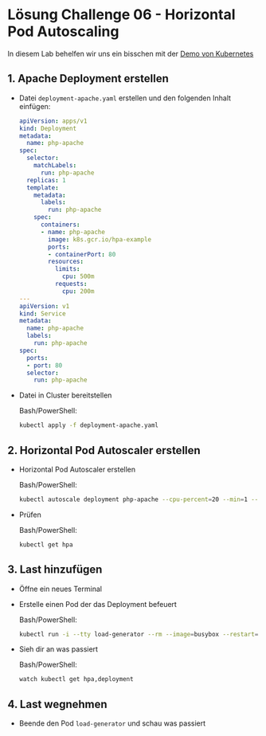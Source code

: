 # Lösung Challenge 06 - Horizontal Pod Autoscaling

In diesem Lab behelfen wir uns ein bisschen mit der [Demo von Kubernetes](https://kubernetes.io/docs/tasks/run-application/horizontal-pod-autoscale-walkthrough/)

## 1. Apache Deployment erstellen

- Datei `deployment-apache.yaml` erstellen und den folgenden Inhalt einfügen:

    ```yaml
    apiVersion: apps/v1
    kind: Deployment
    metadata:
      name: php-apache
    spec:
      selector:
        matchLabels:
          run: php-apache
      replicas: 1
      template:
        metadata:
          labels:
            run: php-apache
        spec:
          containers:
          - name: php-apache
            image: k8s.gcr.io/hpa-example
            ports:
            - containerPort: 80
            resources:
              limits:
                cpu: 500m
              requests:
                cpu: 200m
    ---
    apiVersion: v1
    kind: Service
    metadata:
      name: php-apache
      labels:
        run: php-apache
    spec:
      ports:
      - port: 80
      selector:
        run: php-apache
    ```

- Datei in Cluster bereitstellen

    Bash/PowerShell:
    ```bash
    kubectl apply -f deployment-apache.yaml
    ```

## 2. Horizontal Pod Autoscaler erstellen

- Horizontal Pod Autoscaler erstellen

    Bash/PowerShell:
    ```bash
    kubectl autoscale deployment php-apache --cpu-percent=20 --min=1 --max=10
    ```

- Prüfen

    Bash/PowerShell:
    ```bash
    kubectl get hpa
    ```

## 3. Last hinzufügen

- Öffne ein neues Terminal
- Erstelle einen Pod der das Deployment befeuert

    Bash/PowerShell:
    ```bash
    kubectl run -i --tty load-generator --rm --image=busybox --restart=Never -- /bin/sh -c "while sleep 0.01; do wget -q -O- http://php-apache; done"
    ```

- Sieh dir an was passiert

    Bash/PowerShell:
    ```bash
    watch kubectl get hpa,deployment
    ```

## 4. Last wegnehmen

- Beende den Pod `load-generator` und schau was passiert
